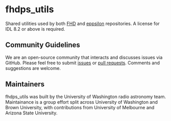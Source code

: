 # fhdps_utils

Shared utilities used by both [FHD](https://github.com/EoRImaging/FHD) and [eppsilon](https://github.com/EoRImaging/eppsilon) repositories. A license for IDL 8.2 or above is required. 

## Community Guidelines
We are an open-source community that interacts and discusses issues via GitHub. Please feel free to submit [issues](https://github.com/EoRImaging/fhdps_utils/issues) or [pull requests](https://github.com/EoRImaging/fhdps_utils/pulls). Comments and suggestions are welcome.

## Maintainers
fhdps_utils was built by the University of Washington radio astronomy team. Maintainance is a group effort split across University of Washington and Brown University, with contributions from University of Melbourne and Arizona State University. 
